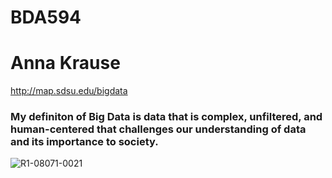 # BDA594
# Anna Krause
http://map.sdsu.edu/bigdata
### My definiton of Big Data is data that is complex, unfiltered, and human-centered that challenges our understanding of data and its importance to society.
![R1-08071-0021](https://user-images.githubusercontent.com/53878175/187129706-c5c63c49-8cc7-427a-bfe7-f714d1845342.JPG)
